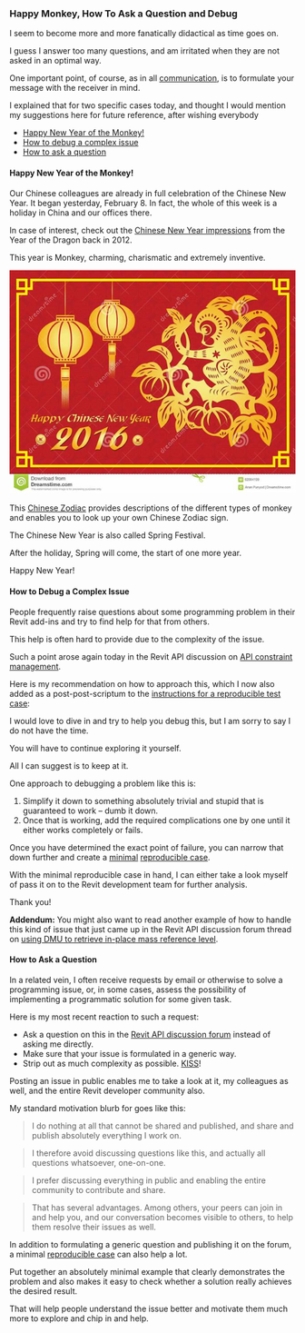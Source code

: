 <head>
<meta http-equiv="Content-Type" content="text/html; charset=utf-8">
<link rel="stylesheet" type="text/css" href="bc.css">
<script src="run_prettify.js" type="text/javascript"></script>
<!---
<script src="https://google-code-prettify.googlecode.com/svn/loader/run_prettify.js" type="text/javascript"></script>
-->
</head>

<!---

11486046 [API Constraint management] on how to debug a complex issue

added this as a P.P.S. to the reproducible case blurb http://thebuildingcoder.typepad.com/blog/about-the-author.html#1b

#dotnet #csharp
#fsharp #python
#grevit
#responsivedesign #typepad
#ah8 #augi #dotnet
#stingray #rendering
#3dweb #3dviewAPI #html5 #threejs #webgl #3d #mobile #vr #ecommerce
#Markdown #Fusion360 #Fusion360Hackathon
#javascript
#RestSharp #restAPI
#mongoosejs #mongodb #nodejs
#rtceur
#xaml
#3dweb #a360 #3dwebaccel #webgl @adskForge
@AutodeskReCap @Adsk3dsMax
#revitAPI #bim #aec #3dwebcoder #adsk #adskdevnetwrk @jimquanci @keanw
#au2015 #rtceur
#eraofconnection

Revit API, Jeremy Tammik, akn_include

Happy Monkey, How To Ask a Question and Debug #revitAPI #3dwebcoder @AutodeskRevit @adskForge #3dwebaccel #a360 #bim #RMS @researchdigisus


I seem to become more and more fanatically didactical as time goes on.
I guess I answer too many questions, and am irritated when they are not asked in an optimal way.
One important point, of course, as in
all communication,
is to formulate your message with the receiver in mind.
I explained that for two specific cases today, and thought I would mention my suggestions here for future reference, after wishing everybody
&ndash; Happy New Year of the Monkey
&ndash; How to debug a complex issue
&ndash; How to ask a question...

-->

### Happy Monkey, How To Ask a Question and Debug

I seem to become more and more fanatically didactical as time goes on.

I guess I answer too many questions, and am irritated when they are not asked in an optimal way.

One important point, of course, as in
all [communication](https://en.wikipedia.org/wiki/Communication),
is to formulate your message with the receiver in mind.

I explained that for two specific cases today, and thought I would mention my suggestions here for future reference, after wishing everybody

- [Happy New Year of the Monkey!](#2)
- [How to debug a complex issue](#3)
- [How to ask a question](#4)


#### <a name="2"></a>Happy New Year of the Monkey!

Our Chinese colleagues are already in full celebration of the Chinese New Year.
It began yesterday, February 8.
In fact, the whole of this week is a holiday in China and our offices there.

In case of interest, check out the [Chinese New Year impressions](http://thebuildingcoder.typepad.com/blog/2012/01/chinese-new-year-impressions.html) from the Year of the Dragon back in 2012.

This year is Monkey, charming, charismatic and extremely inventive.

<center>
<img src="img/year_of_the_monkey.jpeg" alt="Happy New Year of the Monkey!" width="636">
</center>

This [Chinese Zodiac](http://www.chinahighlights.com/travelguide/chinese-zodiac/monkey.htm) provides descriptions of the different types of monkey and enables you to look up your own Chinese Zodiac sign.

The Chinese New Year is also called Spring Festival.

After the holiday, Spring will come, the start of one more year.

Happy New Year!


#### <a name="3"></a>How to Debug a Complex Issue

People frequently raise questions about some programming problem in their Revit add-ins and try to find help for that from others.

This help is often hard to provide due to the complexity of the issue.

Such a point arose again today in the Revit API discussion
on [API constraint management](http://forums.autodesk.com/t5/revit-api/api-constraint-management/td-p/6021191/jump-to/first-unread-message).

Here is my recommendation on how to approach this, which I now also added as a post-post-scriptum to the [instructions for a reproducible test case](http://thebuildingcoder.typepad.com/blog/about-the-author.html#1b):

I would love to dive in and try to help you debug this, but I am sorry to say I do not have the time.

You will have to continue exploring it yourself.

All I can suggest is to keep at it.

One approach to debugging a problem like this is:

1. Simplify it down to something absolutely trivial and stupid that is guaranteed to work &ndash; dumb it down.
2. Once that is working, add the required complications one by one until it either works completely or fails.

Once you have determined the exact point of failure, you can narrow that down further and create a <u>minimal</u> [reproducible case](http://thebuildingcoder.typepad.com/blog/about-the-author.html#1b).

With the minimal reproducible case in hand, I can either take a look myself of pass it on to the Revit development team for further analysis.

Thank you!

**Addendum:** You might also want to read another example of how to handle this kind of issue that just came up in the Revit API discussion forum thread
on [using DMU to retrieve in-place mass reference level](http://forums.autodesk.com/t5/revit-api/retrive-in-place-mass-reference-level/m-p/6050735).


#### <a name="4"></a>How to Ask a Question

In a related vein, I often receive requests by email or otherwise to solve a programming issue, or, in some cases, assess the possibility of implementing a programmatic solution for some given task.

Here is my most recent reaction to such a request:

- Ask a question on this in the [Revit API discussion forum](http://forums.autodesk.com/t5/revit-api/bd-p/160) instead of asking me directly.
- Make sure that your issue is formulated in a generic way.
- Strip out as much  complexity as possible. [KISS](https://en.wikipedia.org/wiki/KISS_principle)!

Posting an issue in public enables me to take a look at it, my colleagues as well, and the entire Revit developer community also.

My standard motivation blurb for goes like this:

> I do nothing at all that cannot be shared and published, and share and publish absolutely everything I work on.

> I therefore avoid discussing questions like this, and actually all questions whatsoever, one-on-one.

> I prefer discussing everything in public and enabling the entire community to contribute and share.

> That has several advantages. Among others, your peers can join in and help you, and our conversation becomes visible to others, to help them resolve their issues as well.

In addition to formulating a generic question and publishing it on the forum, a minimal [reproducible case](http://thebuildingcoder.typepad.com/blog/about-the-author.html#1b) can also help a lot.

Put together an absolutely minimal example that clearly demonstrates the problem and also makes it easy to check whether a solution really achieves the desired result.

That will help people understand the issue better and motivate them much more to explore and chip in and help.
